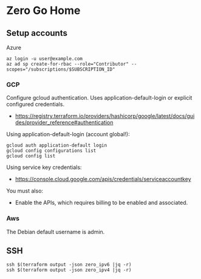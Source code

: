 # Zero Go Home

## Setup accounts
Azure
```
az login -u user@example.com
az ad sp create-for-rbac --role="Contributor" --scopes="/subscriptions/$SUBSCRIPTION_ID"
```

### GCP
Configure gcloud authentication.  Uses application-default-login or explicit configured credentials.
 * https://registry.terraform.io/providers/hashicorp/google/latest/docs/guides/provider_reference#authentication

Using application-default-login (account global!):
```
gcloud auth application-default login
gcloud config configurations list
gcloud config list
```

Using service key credentials:
* https://console.cloud.google.com/apis/credentials/serviceaccountkey

You must also:
* Enable the APIs, which requires billing to be enabled and associated.

### Aws

The Debian default username is admin.


## SSH
```
ssh $(terraform output -json zero_ipv6 |jq -r)
ssh $(terraform output -json zero_ipv4 |jq -r)
```

